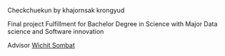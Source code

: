 Checkchuekun by khajornsak krongyud 

Final project Fulfillment for Bachelor Degree in Science with Major Data science and Software innovation

Advisor [ Wichit Sombat ](http://staff.sci.ubu.ac.th/wichit.s)

